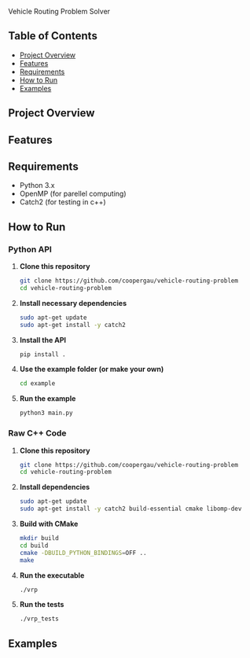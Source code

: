 Vehicle Routing Problem Solver

## Table of Contents
- [Project Overview](#project-overview)
- [Features](#features)
- [Requirements](#requirements)
- [How to Run](#how-to-run)
- [Examples](#examples)

## Project Overview


## Features


## Requirements

- Python 3.x  
- OpenMP (for parellel computing)
- Catch2 (for testing in c++)

## How to Run

### Python API

1. **Clone this repository**
    ```bash
    git clone https://github.com/coopergau/vehicle-routing-problem
    cd vehicle-routing-problem
    ```

1. **Install necessary dependencies**
    ```bash
    sudo apt-get update
    sudo apt-get install -y catch2
    ```

2. **Install the API**
    ```bash
    pip install .
    ```

3. **Use the example folder (or make your own)**
    ```bash
    cd example
    ```

4. **Run the example**
    ```bash
    python3 main.py
    ```

### Raw C++ Code

1. **Clone this repository**
    ```bash
    git clone https://github.com/coopergau/vehicle-routing-problem
    cd vehicle-routing-problem
    ```

2. **Install dependencies**
    ```bash
    sudo apt-get update
    sudo apt-get install -y catch2 build-essential cmake libomp-dev
    ```

3. **Build with CMake**
    ```bash
    mkdir build
    cd build
    cmake -DBUILD_PYTHON_BINDINGS=OFF ..
    make
    ```

4. **Run the executable**
    ```bash
    ./vrp
    ```

5. **Run the tests**
    ```bash
    ./vrp_tests
    ```

## Examples

